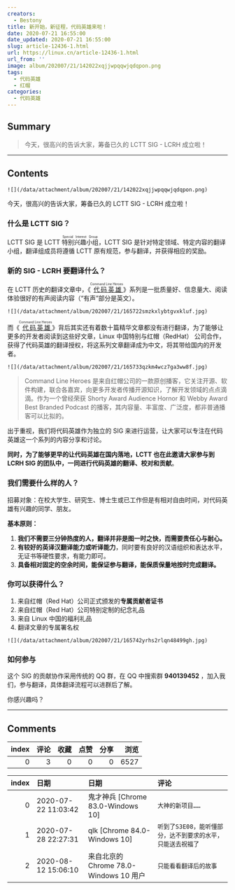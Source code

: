 ```yaml
---
creators:
  - Bestony
title: 新开始，新征程，代码英雄来啦！
date: 2020-07-21 16:55:00
date_updated: 2020-07-21 16:55:00
slug: article-12436-1.html
url: https://linux.cn/article-12436-1.html
url_from: ''
image: album/202007/21/142022xqjjwpqqwjqdqpon.png
tags:
  - 代码英雄
  - 红帽
categories:
  - 代码英雄
---
```


## Summary

> 今天，很高兴的告诉大家，筹备已久的 LCTT SIG - LCRH 成立啦！

***

<!-- more -->

## Contents

`![](/data/attachment/album/202007/21/142022xqjjwpqqwjqdqpon.png)`

今天，很高兴的告诉大家，筹备已久的 LCTT SIG - LCRH 成立啦！

### 什么是 LCTT SIG？

LCTT SIG 是 LCTT <ruby> 特别兴趣小组 <rp>  （ </rp> <rt>  Special Interest Group </rt> <rp>  ） </rp></ruby>，LCTT SIG 是针对特定领域、特定内容的翻译小组，翻译组成员将遵循 LCTT 原有规范，参与翻译，并获得相应的奖励。

### 新的 SIG - LCRH 要翻译什么？

在 LCTT 历史的翻译文章中，《<ruby> <a href="/article-11251-1.html">  代码英雄 </a> <rp>  （ </rp> <rt>  Command Line Heroes </rt> <rp>  ） </rp></ruby>》系列是一批质量好、信息量大、阅读体验很好的有声阅读内容（“有声”部分是英文）。

`![](/data/attachment/album/202007/21/165722smzkxlybtgvxkluf.jpg)`

而《<ruby> <a href="/article-11251-1.html">  代码英雄 </a> <rp>  （ </rp> <rt>  Command Line Heroes </rt> <rp>  ） </rp></ruby>》背后其实还有着数十篇精华文章都没有进行翻译，为了能够让更多的开发者阅读到这些好文章，Linux 中国特别与红帽（RedHat） 公司合作，获得了代码英雄的翻译授权，将这系列文章翻译成为中文，将其带给国内的开发者。

`![](/data/attachment/album/202007/21/165733qzkm4wcz7ga3ww8f.jpg)`

> 
> Command Line Heroes 是来自红帽公司的一款原创播客，它关注开源、软件构建，联合各嘉宾，向更多开发者传播开源知识，了解开发领域的点点滴滴。作为一个曾经荣获 Shorty Award Audience Hornor 和 Webby Award Best Branded Podcast 的播客，其内容量、丰富度、广泛度，都非普通播客可以比拟的。
> 
> 
> 

出于重视，我们将代码英雄作为独立的 SIG 来进行运营，让大家可以专注在代码英雄这一个系列的内容分享和讨论。

**同时，为了能够更早的让代码英雄在国内落地，LCTT 也在此邀请大家参与到 LCRH SIG 的团队中，一同进行代码英雄的翻译、校对和贡献**。

### 我们需要什么样的人？

招募对象：在校大学生、研究生、博士生或已工作但是有相对自由时间，对代码英雄有兴趣的同学、朋友。

**基本原则：**

1. **我们不需要三分钟热度的人，翻译并非是图一时之快，而需要责任心与耐心。**
2. **有较好的英译汉翻译能力或听译能力**，同时要有良好的汉语组织和表达水平，无证书等硬性要求，有能力即可。
3. **具备相对固定的空余时间，能保证参与翻译，能保质保量地按时完成翻译。**

### 你可以获得什么？

1. 来自红帽（Red Hat）公司正式颁发的**专属贡献者证书**
2. 来自红帽（Red Hat）公司特别定制的纪念礼品
3. 来自 Linux 中国的福利礼品
4. 翻译文章的专属署名权

`![](/data/attachment/album/202007/21/165742yrhs2rlqn48499gh.jpg)`

### 如何参与

这个 SIG 的贡献协作采用传统的 QQ 群，在 QQ 中搜索群 **940139452** ，加入我们，参与翻译，具体翻译流程可以进群后了解。

你感兴趣吗？

***

## Comments


|   index |   评论 |   收藏 |   点赞 |   分享 |   浏览 |
|--------:|-------:|-------:|-------:|-------:|-------:|
|       0 |      3 |      0 |      0 |      0 |   6527 |

|   index | 日期                | 日期                                   | 评论                                                        |
|--------:|:--------------------|:---------------------------------------|:------------------------------------------------------------|
|       0 | 2020-07-22 11:03:42 | 鬼才神兵 [Chrome 83.0-Windows 10]      | `大神的新项目……`                                            |
|       1 | 2020-07-28 22:27:31 | qlk [Chrome 84.0-Windows 10]           | `听到了S3E08，能听懂部分，达不到要求的水平，只能送去祝福了` |
|       2 | 2020-08-12 15:06:10 | 来自北京的 Chrome 78.0-Windows 10 用户 | `只能看看翻译后的故事`                                      |
